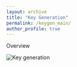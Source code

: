 ```yaml
---
layout: archive
title: "Key Generation"
permalink: /keygen_main/
author_profile: true
---
```

Overview

![Key generation](https://github.com/junqing-zhang/junqing-zhang.github.io/blob/master/images/keygen/keygen_wireless_channel.png)
